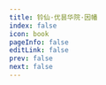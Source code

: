 ```yaml
---
title: 铃仙·优昙华院·因幡
index: false
icon: book
pageInfo: false
editLink: false
prev: false
next: false
---
```

